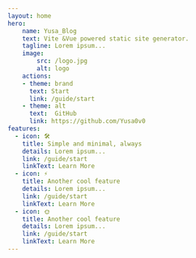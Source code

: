 ```yaml
---
layout: home
hero:
    name: Yusa_Blog
    text: Vite &Vue powered static site generator.
    tagline: Lorem ipsum...
    image:
        src: /logo.jpg
        alt: logo
    actions:
    - theme: brand
      text: Start
      link: /guide/start
    - theme: alt
      text:  GitHub 
      link: https://github.com/Yusa0v0
features:
  - icon: 🛠️
    title: Simple and minimal, always
    details: Lorem ipsum...
    link: /guide/start
    linkText: Learn More
  - icon: ⚡️
    title: Another cool feature
    details: Lorem ipsum...
    link: /guide/start
    linkText: Learn More
  - icon: 🌞
    title: Another cool feature
    details: Lorem ipsum...
    link: /guide/start
    linkText: Learn More
---
```


